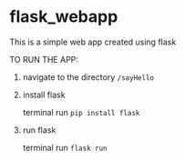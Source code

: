 # flask_webapp
This is a simple web app created using flask

TO RUN THE APP:
1. navigate to the directory `/sayHello`
2. install flask

    terminal run `pip install flask`

3. run flask
   
    terminal run `flask run`
